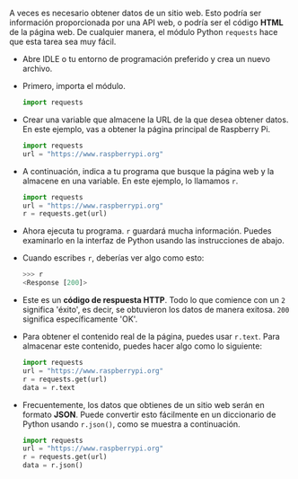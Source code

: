 A veces es necesario obtener datos de un sitio web. Esto podría ser información proporcionada por una API web, o podría ser el código **HTML** de la página web. De cualquier manera, el módulo Python `requests` hace que esta tarea sea muy fácil.

- Abre IDLE o tu entorno de programación preferido y crea un nuevo archivo.

- Primero, importa el módulo.

    ```python
    import requests
    ```

- Crear una variable que almacene la URL de la que desea obtener datos. En este ejemplo, vas a obtener la página principal de Raspberry Pi.

    ```python
    import requests
    url = "https://www.raspberrypi.org"
    ```

- A continuación, indica a tu programa que busque la página web y la almacene en una variable. En este ejemplo, lo llamamos `r`.

    ```python
    import requests
    url = "https://www.raspberrypi.org"
    r = requests.get(url)
    ```

- Ahora ejecuta tu programa. `r` guardará mucha información. Puedes examinarlo en la interfaz de Python usando las instrucciones de abajo.

- Cuando escribes `r`, deberías ver algo como esto:

    ```python
    >>> r
    <Response [200]>
    ```

- Este es un **código de respuesta HTTP**. Todo lo que comience con un `2` significa 'éxito', es decir, se obtuvieron los datos de manera exitosa. `200` significa específicamente 'OK'.

- Para obtener el contenido real de la página, puedes usar `r.text`. Para almacenar este contenido, puedes hacer algo como lo siguiente:

    ```python
    import requests
    url = "https://www.raspberrypi.org"
    r = requests.get(url)
    data = r.text
    ```

- Frecuentemente, los datos que obtienes de un sitio web serán en formato **JSON**. Puede convertir esto fácilmente en un diccionario de Python usando `r.json()`, como se muestra a continuación.

    ```python
    import requests
    url = "https://www.raspberrypi.org"
    r = requests.get(url)
    data = r.json()
    ```
